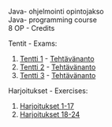 Java- ohjelmointi opintojakso <br>
Java- programming course <br>
8 OP - Credits

Tentit - Exams: <br>

1. [Tentti 1](https://github.com/KaluB70/Java/tree/main/Tentit/Tentti-1/src/Tentti_1) - [Tehtävänanto](https://github.com/KaluB70/Java/tree/main/Tentit/Tentti-1/Assigment_Exam1.docx) <br>
2. [Tentti 2](https://github.com/KaluB70/Java/tree/main/Tentit/Tentti-2/src/Tentti_2) - [Tehtävänanto](https://github.com/KaluB70/Java/tree/main/Tentit/Tentti-2/Assigment_Exam2.docx)<br>
3. [Tentti 3](https://github.com/KaluB70/Java/tree/main/Tentit/Tentti-3/src/Tentti_3) - [Tehtävänanto](https://github.com/KaluB70/Java/tree/main/Tentit/Tentti-3/Assigment_Exam3.docx) <br>

Harjoitukset - Exercises: <br>

1. [Harjoitukset 1-17](https://github.com/KaluB70/Java/tree/main/Harjoitukset/Harjoitukset/src/T1_17)
2. [Harjoitukset 18-24](https://github.com/KaluB70/Java/tree/main/Harjoitukset/Harjoitukset/src/T18_24)
